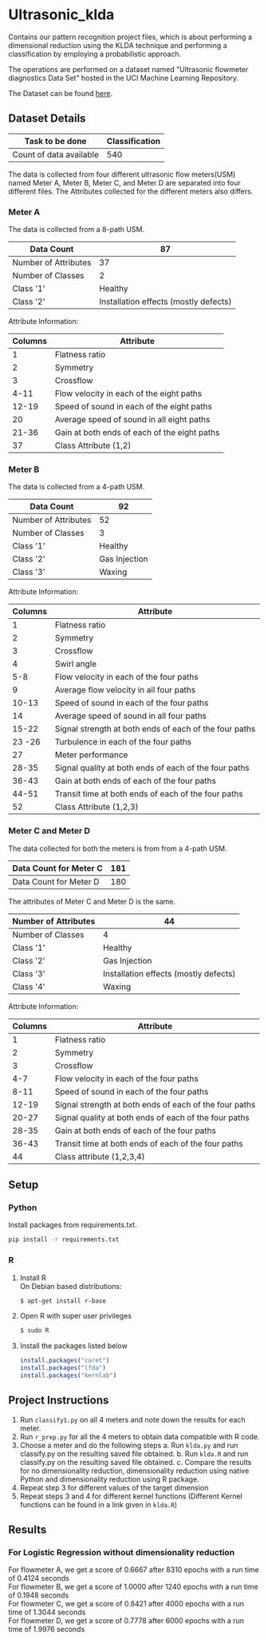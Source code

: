 # Ultrasonic_klda
Contains our pattern recognition project files, which is about performing a dimensional reduction using the KLDA technique and performing a classification by employing a probabilistic approach.

The operations are performed on a dataset named "Ultrasonic flowmeter diagnostics Data Set" hosted in the UCI Machine Learning Repository.

The Dataset can be found [here](https://archive.ics.uci.edu/ml/datasets/Ultrasonic+flowmeter+diagnostics).

## Dataset Details

Task to be done | Classification
----|----
Count of data available | 540

The data is collected from four different ultrasonic flow meters(USM) named Meter A, Meter B, Meter C, and Meter D are separated into four different files.
The Attributes collected for the different meters also differs.

### **Meter A** 

The data is collected from a 8-path USM.

Data Count | 87
---|---
Number of Attributes | 37
Number of Classes | 2
Class '1' | Healthy
Class '2' | Installation effects (mostly defects)

Attribute Information:

Columns | Attribute
---|---
 1 | Flatness ratio 
 2 | Symmetry
 3 | Crossflow
 4-11 | Flow velocity in each of the eight paths 
 12-19 | Speed of sound in each of the eight paths 
 20 | Average speed of sound in all eight paths 
 21-36 | Gain at both ends of each of the eight paths 
 37 | Class Attribute (1,2)
 

### **Meter B** 

The data is collected from a 4-path USM.

Data Count | 92
---|---
Number of Attributes | 52
Number of Classes | 3
Class '1' | Healthy
Class '2' | Gas Injection 
Class '3' | Waxing

Attribute Information:

Columns | Attribute
---|---
 1 | Flatness ratio 
 2 | Symmetry
 3 | Crossflow
 4 | Swirl angle 
 5-8 | Flow velocity in each of the four paths 
 9 | Average flow velocity in all four paths  
 10-13 | Speed of sound in each of the four paths 
 14 | Average speed of sound in all four paths 
 15-22 | Signal strength at both ends of each of the four paths 
 23 -26 | Turbulence in each of the four paths 
 27 | Meter performance 
 28-35 | Signal quality at both ends of each of the four paths 
 36-43 | Gain at both ends of each of the four paths  
 44-51 | Transit time at both ends of each of the four paths 
 52 | Class Attribute (1,2,3)
 

### **Meter C and Meter D**

The data collected for both the meters is from from a 4-path USM.

Data Count for Meter C | 181
---|---
Data Count for Meter D | 180

The attributes of Meter C and Meter D is the same.

Number of Attributes | 44
---|---
Number of Classes | 4
Class '1' | Healthy
Class '2' | Gas Injection 
Class '3' | Installation effects (mostly defects)
Class '4' | Waxing

Attribute Information:

Columns | Attribute
---|---
 1 | Flatness ratio 
 2 | Symmetry
 3 | Crossflow
 4-7 | Flow velocity in each of the four paths 
 8-11 | Speed of sound in each of the four paths 
 12-19 | Signal strength at both ends of each of the four paths 
 20-27 | Signal quality at both ends of each of the four paths 
 28-35 | Gain at both ends of each of the four paths 
 36-43 | Transit time at both ends of each of the four paths 
 44 | Class attribute (1,2,3,4)

## Setup
### Python
Install packages from requirements.txt.
```bash
pip install -r requirements.txt
```

### R
1. Install R \
On Debian based distributions:
    ```bash
    $ apt-get install r-base
    ```

2. Open R with super user privileges
    ```bash
    $ sudo R
    ```

3. Install the packages listed below
    ```R
    install.packages("caret")
    install.packages("lfda")
    install.packages("kernlab")
    ```

## Project Instructions
1. Run `classify1.py` on all 4 meters and note down the results for each meter.
2. Run `r_prep.py` for all the 4 meters to obtain data compatible with R code.
3. Choose a meter and do the following steps
    a. Run `klda.py` and run classify.py on the resulting saved file obtained.
    b. Run `klda.R` and run classify.py on the resulting saved file obtained.
    c. Compare the results for no dimensionality reduction, dimensionality reduction using native Python and dimensionality reduction using R package.
4. Repeat step 3 for different values of the target dimension
5. Repeat steps 3 and 4 for different kernel functions (Different Kernel functions can be found in a link given in `klda.R`)

## Results
### For Logistic Regression without dimensionality reduction
For flowmeter A, we get a score of 0.6667 after 8310 epochs with a run time of 0.4124 seconds \
For flowmeter B, we get a score of 1.0000 after 1240 epochs with a run time of 0.1948 seconds \
For flowmeter C, we get a score of 0.8421 after 4000 epochs with a run time of 1.3044 seconds \
For flowmeter D, we get a score of 0.7778 after 6000 epochs with a run time of 1.9976 seconds
